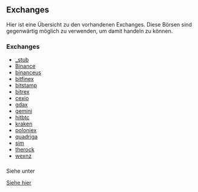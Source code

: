 ## Exchanges

Hier ist eine Übersicht zu den vorhandenen Exchanges. 
Diese Börsen sind gegenwärtig möglich zu verwenden, um damit handeln zu können. 

### Exchanges

* [_stub](_stub/readme.md)
* [Binance](binance/readme.md)
* [binanceus](binanceus/readme.md)
* [bitfinex](bitfinex/readme.md)
* [bitstamp](bitstamp/readme.md)
* [bitrex](bitrex/readme.md)
* [cexio](cexio/readme.md)
* [gdax](gdax/readme.md)
* [gemini](gemini/readme.md)
* [hitbtc](hitbtc/readme.md)
* [kraken](kraken/readme.md)
* [poloniex](poloniex/readme.md)
* [quadriga](quadriga/readme.md)
* [sim](sim/readme.md)
* [therock](therock/readme.md)
* [wexnz](wexnz/readme.md)

###

Siehe unter

[Siehe hier](../../docs/exchanges/readme.md)